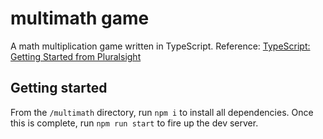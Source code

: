 # multimath game
A math multiplication game written in TypeScript. Reference: [TypeScript: Getting Started from Pluralsight](https://app.pluralsight.com/library/courses/getting-started-typescript/exercise-files)

## Getting started

From the `/multimath` directory, run `npm i` to  install all dependencies. Once this is complete, run `npm run start` to fire up the dev server.